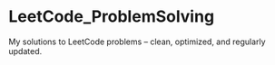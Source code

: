 # LeetCode_ProblemSolving
My solutions to LeetCode problems – clean, optimized, and regularly updated.
